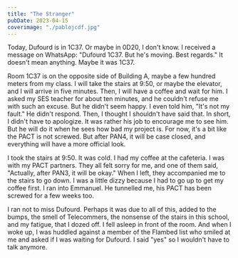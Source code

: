 ```yaml
---
title: "The Stranger"
pubDate: 2023-04-15
coverimage: "./pablojcdf.jpg"
---
```



Today, Dufourd is in 1C37. Or maybe in 0D20, I don't know. I received a message on WhatsApp: "Dufourd 1C37. But he's moving. Best regards." It doesn't mean anything. Maybe it was 1C37.

Room 1C37 is on the opposite side of Building A, maybe a few hundred meters from my class. I will take the stairs at 9:50, or maybe the elevator, and I will arrive in five minutes. Then, I will have a coffee and wait for him. I asked my SES teacher for about ten minutes, and he couldn't refuse me with such an excuse. But he didn't seem happy. I even told him, "It's not my fault." He didn't respond. Then, I thought I shouldn't have said that. In short, I didn't have to apologize. It was rather his job to encourage me to see him. But he will do it when he sees how bad my project is. For now, it's a bit like the PACT is not screwed. But after PAN4, it will be case closed, and everything will have a more official look.

I took the stairs at 9:50. It was cold. I had my coffee at the cafeteria. I was with my PACT partners. They all felt sorry for me, and one of them said, "Actually, after PAN3, it will be okay." When I left, they accompanied me to the stairs to go down. I was a little dizzy because I had to go up to get my coffee first. I ran into Emmanuel. He tunnelled me, his PACT has been screwed for a few weeks too.

I ran not to miss Dufourd. Perhaps it was due to all of this, added to the bumps, the smell of Telecommers, the nonsense of the stairs in this school, and my fatigue, that I dozed off. I fell asleep in front of the room. And when I woke up, I was huddled against a member of the Flambed list who smiled at me and asked if I was waiting for Dufourd. I said "yes" so I wouldn't have to talk anymore.